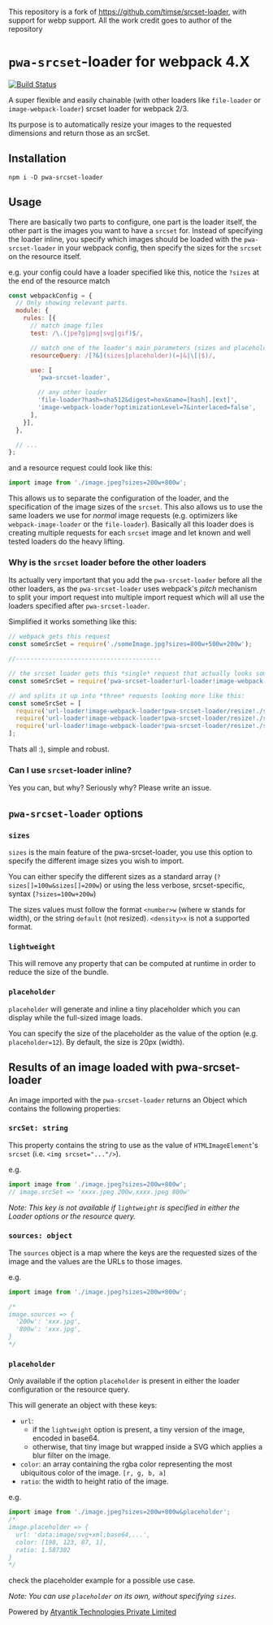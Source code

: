 This repository is a fork of https://github.com/timse/srcset-loader, with support for webp support. All the work credit goes to author of the repository

# `pwa-srcset`-loader for webpack 4.X 
[![Build Status](https://travis-ci.org/Atyantik/pwa-srcset-loader.svg?branch=master)](https://travis-ci.org/Atyantik/pwa-srcset-loader)

A super flexible and easily chainable (with other loaders like `file-loader` or `image-webpack-loader`) srcset loader for webpack 2/3.

Its purpose is to automatically resize your images to the requested dimension*s* and return those as an srcSet.

## Installation

`npm i -D pwa-srcset-loader`

## Usage

There are basically two parts to configure, one part is the loader itself, the other part is the images you want to have a `srcset` for.
Instead of specifying the loader inline, you specify which images should be loaded with the `pwa-srcset-loader` in your webpack config,
then specify the sizes for the `srcset` on the resource itself.

e.g. your config could have a loader specified like this, notice the `?sizes` at the end of the resource match

```javascript
const webpackConfig = {
  // Only showing relevant parts.
  module: {
    rules: [{
      // match image files
      test: /\.(jpe?g|png|svg|gif)$/,

      // match one of the loader's main parameters (sizes and placeholder)
      resourceQuery: /[?&](sizes|placeholder)(=|&|\[|$)/,

      use: [
        'pwa-srcset-loader',

        // any other loader
        'file-loader?hash=sha512&digest=hex&name=[hash].[ext]',
        'image-webpack-loader?optimizationLevel=7&interlaced=false',
      ],
    }],
  },

  // ...
};
```

and a resource request could look like this:

```javascript
import image from './image.jpeg?sizes=200w+800w';
```

This allows us to separate the configuration of the loader, and the specification of the image sizes of the `srcset`.
This also allows us to use the same loaders we use for *normal* image requests (e.g. optimizers like `webpack-image-loader` or the `file-loader`).
Basically all this loader does is creating multiple requests for each `srcset` image and let known and well tested loaders do the heavy lifting.

### Why is the `srcset` loader before the other loaders

Its actually very important that you add the `pwa-srcset-loader` before all the other loaders, as the `pwa-srcset-loader` uses
webpack's *pitch* mechanism to split your import request into multiple import request which will all use the loaders
specified after `pwa-srcset-loader`.

Simplified it works something like this:

```javascript
// webpack gets this request
const someSrcSet = require('./someImage.jpg?sizes=800w+500w+200w');

//----------------------------------------

// the srcset loader gets this *single* request that actually looks something like this:
const someSrcSet = require('pwa-srcset-loader!url-loader!image-webpack-loader!./someImage.jpg?sizes=800w+500w+200w');

// and splits it up into *three* requests looking more like this:
const someSrcSet = [
  require('url-loader!image-webpack-loader!pwa-srcset-loader/resize!./someImage.jpg?size=800'),
  require('url-loader!image-webpack-loader!pwa-srcset-loader/resize!./someImage.jpg?size=500'),
  require('url-loader!image-webpack-loader!pwa-srcset-loader/resize!./someImage.jpg?size=200'),
];
```

Thats all :), simple and robust.

### Can I use `srcset`-loader inline?
Yes you can, but why? Seriously why? Please write an issue.

## `pwa-srcset-loader` options

### `sizes`

`sizes` is the main feature of the pwa-srcset-loader, you use this option to specify the different image sizes you wish to import.

You can either specify the different sizes as a standard array (`?sizes[]=100w&sizes[]=200w`) or using the less verbose, srcset-specific, syntax (`?sizes=100w+200w`)

The sizes values must follow the format `<number>w` (where w stands for width), or the string `default` (not resized). `<density>x` is not a supported format.

### `lightweight`

This will remove any property that can be computed at runtime in order to reduce the size of the bundle.

### `placeholder`

`placeholder` will generate and inline a tiny placeholder which you can display while the full-sized image loads.

You can specify the size of the placeholder as the value of the option (e.g. `placeholder=12`). By default, the size is 20px (width).

## Results of an image loaded with pwa-srcset-loader

An image imported with the `pwa-srcset-loader` returns an Object which contains the following properties:

### `srcSet: string`

This property contains the string to use as the value of `HTMLImageElement`'s `srcset` (i.e. `<img srcset="..."/>`).

e.g.

```javascript
import image from './image.jpeg?sizes=200w+800w';
// image.srcSet => 'xxxx.jpeg 200w,xxxx.jpeg 800w'
```

*Note: This key is not available if `lightweight` is specified in either the Loader options or the resource query.*

### `sources: object`

The `sources` object is a map where the keys are the requested sizes of the image and the values are the URLs to those images.

e.g.

```javascript
import image from './image.jpeg?sizes=200w+800w';

/*
image.sources => {
  '200w': 'xxx.jpg',
  '800w': 'xxx.jpg',
}
*/
```

### `placeholder`

Only available if the option `placeholder` is present in either the loader configuration or the resource query.

This will generate an object with these keys:
 - `url`:
    - if the `lightweight` option is present, a tiny version of the image, encoded in base64.
    - otherwise, that tiny image but wrapped inside a SVG which applies a blur filter on the image.
 - `color`: an array containing the rgba color representing the most ubiquitous color of the image. `[r, g, b, a]`
 - `ratio`: the width to height ratio of the image.

e.g.

```js
import image from './image.jpeg?sizes=200w+800w&placeholder';
/*
image.placeholder => {
  url: 'data:image/svg+xml;base64,...',
  color: [198, 123, 87, 1],
  ratio: 1.587302
}
*/
```

check the placeholder example for a possible use case.

*Note: You can use `placeholder` on its own, without specifying `sizes`.*

Powered by [Atyantik Technologies Private Limited](https://www.atyantik.com)
